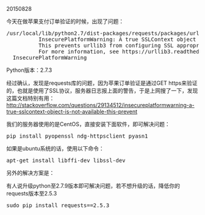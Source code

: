 20150828

今天在做苹果支付订单验证的时候，出现了问题：
<pre>
/usr/local/lib/python2.7/dist-packages/requests/packages/urllib3/util/ssl_.py:79: 
          InsecurePlatformWarning: A true SSLContext object is not available. 
          This prevents urllib3 from configuring SSL appropriately and may cause certain SSL connections to fail. 
          For more information, see https://urllib3.readthedocs.org/en/latest/security.html#insecureplatformwarning.
  InsecurePlatformWarning
</pre>
Python版本：2.7.3

经过确认，发现是requests库的问题，因为苹果订单验证是通过GET https来验证的，也就是使用了SSL协议，服务器日志报上面的警告，于是上网搜了一下，发现这篇文档特别有用：
http://stackoverflow.com/questions/29134512/insecureplatformwarning-a-true-sslcontext-object-is-not-available-this-prevent

我们的服务器使用的是CentOS，直接安装下面软件，即可解决问题：
<pre>
pip install pyopenssl ndg-httpsclient pyasn1
</pre>
如果是ubuntu系统的话，使用以下命令：
<pre>
apt-get install libffi-dev libssl-dev
</pre>

另外的解决方案是：

有人说升级python至2.7.9版本即可解决问题，若不想升级的话，降低你的requests版本至2.5.3
<pre>
sudo pip install requests==2.5.3
</pre>
